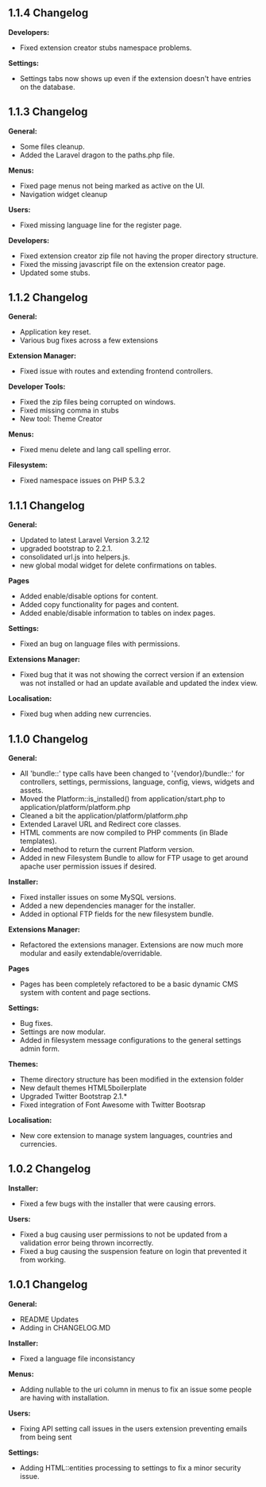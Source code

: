 1.1.4 Changelog
----------

**Developers:**

  * Fixed extension creator stubs namespace problems.

**Settings:**

  * Settings tabs now shows up even if the extension doesn't have entries on the database.

1.1.3 Changelog
----------

**General:**

  * Some files cleanup.
  * Added the Laravel dragon to the paths.php file.

**Menus:**

  * Fixed page menus not being marked as active on the UI.
  * Navigation widget cleanup

**Users:**

  * Fixed missing language line for the register page.

**Developers:**

  * Fixed extension creator zip file not having the proper directory structure.
  * Fixed the missing javascript file on the extension creator page.
  * Updated some stubs.

1.1.2 Changelog
----------

**General:**

  * Application key reset.
  * Various bug fixes across a few extensions

**Extension Manager:**

  * Fixed issue with routes and extending frontend controllers.

**Developer Tools:**

  * Fixed the zip files being corrupted on windows.
  * Fixed missing comma in stubs
  * New tool: Theme Creator

**Menus:**

  * Fixed menu delete and lang call spelling error.

**Filesystem:**

  * Fixed namespace issues on PHP 5.3.2


1.1.1 Changelog
----------

**General:**

  * Updated to latest Laravel Version 3.2.12
  * upgraded bootstrap to 2.2.1.
  * consolidated url.js into helpers.js.
  * new global modal widget for delete confirmations on tables.

**Pages**

  * Added enable/disable options for content.
  * Added copy functionality for pages and content.
  * Added enable/disable information to tables on index pages.

**Settings:**

  * Fixed an bug on language files with permissions.

**Extensions Manager:**

  * Fixed bug that it was not showing the correct version if an extension was not installed or had an update available and updated the index view.

**Localisation:**

  * Fixed bug when adding new currencies.

1.1.0 Changelog
----------

**General:**

  * All 'bundle::' type calls have been changed to '{vendor}/bundle::' for controllers, settings, permissions, language, config, views, widgets and assets.
  * Moved the Platform::is_installed() from application/start.php to application/platform/platform.php
  * Cleaned a bit the application/platform/platform.php
  * Extended Laravel URL and Redirect core classes.
  * HTML comments are now compiled to PHP comments (in Blade templates).
  * Added method to return the current Platform version.
  * Added in new Filesystem Bundle to allow for FTP usage to get around apache user permission issues if desired.

**Installer:**

  * Fixed installer issues on some MySQL versions.
  * Added a new dependencies manager for the installer.
  * Added in optional FTP fields for the new filesystem bundle.

**Extensions Manager:**

  * Refactored the extensions manager. Extensions are now much more modular and easily extendable/overridable.

**Pages**

  * Pages has been completely refactored to be a basic dynamic CMS system with content and page sections.

**Settings:**

  * Bug fixes.
  * Settings are now modular.
  * Added in filesystem message configurations to the general settings admin form.

**Themes:**

  * Theme directory structure has been modified in the extension folder
  * New default themes HTML5boilerplate
  * Upgraded Twitter Bootstrap 2.1.*
  * Fixed integration of Font Awesome with Twitter Bootsrap


**Localisation:**

  * New core extension to manage system languages, countries and currencies.

1.0.2 Changelog
----------

**Installer:**

  * Fixed a few bugs with the installer that were causing errors.

**Users:**

  * Fixed a bug causing user permissions to not be updated from a validation error being thrown incorrectly.
  * Fixed a bug causing the suspension feature on login that prevented it from working.

1.0.1 Changelog
----------

**General:**

  * README Updates
  * Adding in CHANGELOG.MD

**Installer:**

  * Fixed a language file inconsistancy

**Menus:**

  * Adding nullable to the uri column in menus to fix an issue some people are having with installation.

**Users:**

  * Fixing API setting call issues in the users extension preventing emails from being sent

**Settings:**

  * Adding HTML::entities processing to settings to fix a minor security issue.
